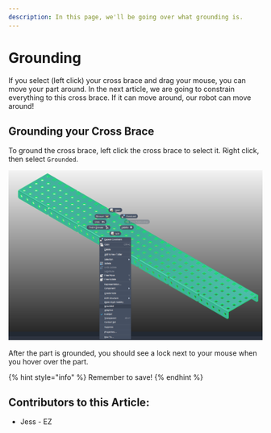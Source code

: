 ```yaml
---
description: In this page, we'll be going over what grounding is.
---
```


# Grounding

If you select (left click) your cross brace and drag your mouse, you can move your part around.  In the next article, we are going to constrain everything to this cross brace.  If it can move around, our robot can move around! 

## Grounding your Cross Brace

To ground the cross brace, left click the cross brace to select it.  Right click, then select `Grounded`.

![Right Click Menu](<../../../.gitbook/assets/image (202).png>)

After the part is grounded, you should see a lock next to your mouse when you hover over the part. 

{% hint style="info" %}
Remember to save!
{% endhint %}



## Contributors to this Article:

* Jess - EZ

